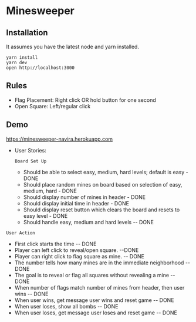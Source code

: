 # Minesweeper

## Installation

It assumes you have the latest node and yarn installed.

```
yarn install
yarn dev
open http://localhost:3000
```

## Rules
* Flag Placement: Right click OR hold button for one second 
* Open Square: Left/regular click

## Demo

https://minesweeper-navira.herokuapp.com

* User Stories:

  ```Board Set Up```
  * Should be able to select easy, medium, hard levels; default is easy - DONE
  * Should place random mines on board based on selection of easy, medium, hard - DONE
  * Should display number of mines in header - DONE
  * Should display initial time in header - DONE
  * Should display reset button which clears the board and resets to easy level - DONE
  * Should handle easy, medium and hard levels -- DONE
  

```User Action```
  * First click starts the time -- DONE
  * Player can left click to reveal/open square. --DONE
  * Player can right click to flag square as mine. -- DONE
  * The number tells how many mines are in the immediate neighborhood -- DONE 
  * The goal is to reveal or flag all squares without revealing a mine -- DONE
  * When number of flags match number of mines from header, then user wins -- DONE
  * When user wins, get message user wins and reset game -- DONE
  * When user loses, show all bombs -- DONE
  * When user loses, get message user loses and reset game -- DONE 
  
  



